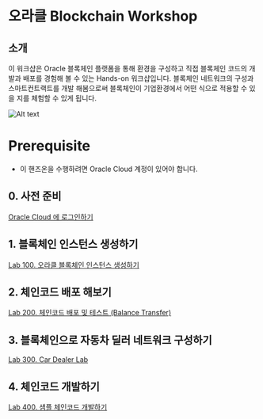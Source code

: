 # 오라클 Blockchain Workshop

## 소개 ##
이 워크샵은 Oracle 블록체인 플랫폼을 통해 환경을 구성하고 직접 블록체인 코드의 개발과 배포를 경험해 볼 수 있는 Hands-on 워크샵입니다.
블록체인 네트워크의 구성과 스마트컨트랙트를 개발 해봄으로써 블록체인이 기업환경에서 어떤 식으로 적용할 수 있을 지를 체험할 수 있게 됩니다.

![Alt text](https://monosnap.com/image/u5jqpRbcB4HjU15gUXMZoAOPlKDeQK.png)

# Prerequisite 
* 이 핸즈온을 수행하려면 Oracle Cloud 계정이 있어야 합니다.

## 0. 사전 준비
[Oracle Cloud 에 로그인하기](./oraclecloud_login.md)

## 1. 블록체인 인스턴스 생성하기
[Lab 100. 오라클 블록체인 인스턴스 생성하기 ](./Provisioning)

## 2. 체인코드 배포 해보기
[Lab 200. 체인코드 배포 및 테스트 (Balance Transfer)](./BalanceTransfer)

## 3. 블록체인으로 자동차 딜러 네트워크 구성하기
[Lab 300. Car Dealer Lab](./CarDealerLab)

## 4. 체인코드 개발하기 ##
[Lab 400. 샘플 체인코드 개발하기](./ChaincodeDev)
